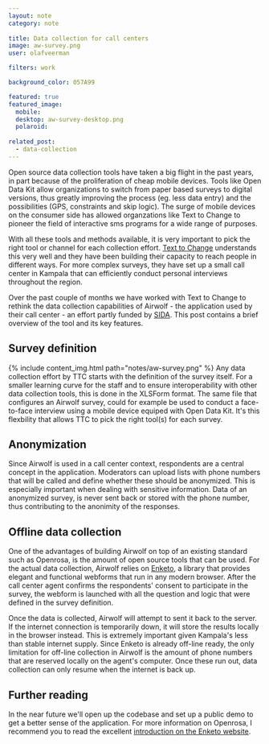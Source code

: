 ```yaml
---
layout: note
category: note
  
title: Data collection for call centers
image: aw-survey.png
user: olafveerman

filters: work

background_color: 057A99

featured: true
featured_image:
  mobile: 
  desktop: aw-survey-desktop.png
  polaroid: 
  
related_post:
  - data-collection
---
```


Open source data collection tools have taken a big flight in the past years, in part because of the proliferation of cheap mobile devices. Tools like Open Data Kit allow organizations to switch from paper based surveys to digital versions, thus greatly improving the process (eg. less data entry) and the possibilities (GPS, constraints and skip logic). The surge of mobile devices on the consumer side has allowed organzations like Text to Change to pioneer the field of interactive sms programs for a wide range of purposes.

With all these tools and methods available, it is very important to pick the right tool or channel for each collection effort. [Text to Change](http://texttochange.com) understands this very well and they have been building their capacity to reach people in different ways. For more complex surveys, they have set up a small call center in Kampala that can efficiently conduct personal interviews throughout the region.

Over the past couple of months we have worked with Text to Change to rethink the data collection capabilities of Airwolf - the application used by their call center - an effort partly funded by [SIDA](http://www.sida.se). This post contains a brief overview of the tool and its key features.

## Survey definition
{% include content_img.html path="notes/aw-survey.png" %}
Any data collection effort by TTC starts with the definition of the survey itself. For a smaller learning curve for the staff and to ensure interoperability with other data collection tools, this is done in the XLSForm format. The same file that configures an Airwolf survey, could for example be used to conduct a face-to-face interview using a mobile device equiped with Open Data Kit. It's this flexbility that allows TTC to pick the right tool(s) for each survey.

## Anonymization
Since Airwolf is used in a call center context, respondents are a central concept in the application. Moderators can upload lists with phone numbers that will be called and define whether these should be anonymized. This is especially important when dealing with sensitive information. Data of an anonymized survey, is never sent back or stored with the phone number, thus contributing to the anonimity of the responses.

## Offline data collection
One of the advantages of building Airwolf on top of an existing standard such as Openrosa, is the amount of open source tools that can be used. For the actual data collection, Airwolf relies on [Enketo](http://enketo.org), a library that provides elegant and functional webforms that run in any modern browser. After the call center agent confirms the respondents' consent to participate in the survey, the webform is launched with all the question and logic that were defined in the survey definition.

Once the data is collected, Airwolf will attempt to sent it back to the server. If the internet connection is temporarily down, it will store the results locally in the browser instead. This is extremely important given Kampala's less than stable internet supply. Since Enketo is already off-line ready, the only limitation for off-line collection in Airwolf is the amount of phone numbers that are reserved locally on the agent's computer. Once these run out, data collection can only resume when the internet is back up.

## Further reading
In the near future we'll open up the codebase and set up a public demo to get a better sense of the application. For more information on Openrosa, I recommend you to read the excellent [introduction on the Enketo website](https://enketo.org/openrosa).